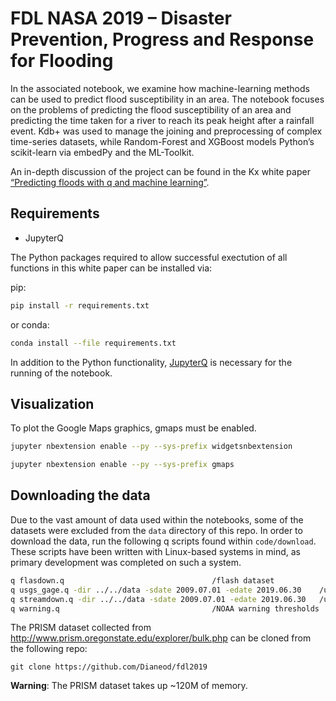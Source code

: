 # FDL NASA 2019 – Disaster Prevention, Progress and Response for Flooding

In the associated notebook, we examine how machine-learning methods can be used to predict flood susceptibility in an area. The notebook focuses on the problems of predicting the flood susceptibility of an area and predicting the time taken for a river to reach its peak height after a rainfall event. Kdb+ was used to manage the joining and preprocessing of complex time-series datasets, while Random-Forest and XGBoost models Python’s scikit-learn via embedPy and the ML-Toolkit.

An in-depth discussion of the project can be found in the Kx white paper [“Predicting floods with q and machine learning”](https://code.kx.com/v2/wp/disaster-floods/).


## Requirements

- JupyterQ

The Python packages required to allow successful exectution of all functions in this white paper can be installed via:

pip:
```bash
pip install -r requirements.txt
```

or conda:

```bash
conda install --file requirements.txt
```

In addition to the Python functionality, [JupyterQ](https://code.kx.com/v2/ml/jupyterq) is necessary for the running of the notebook.


## Visualization

To plot the Google Maps graphics, gmaps must be enabled.

```bash
jupyter nbextension enable --py --sys-prefix widgetsnbextension

jupyter nbextension enable --py --sys-prefix gmaps
```

## Downloading the data

Due to the vast amount of data used within the notebooks, some of the datasets were excluded from the `data` directory of this repo. In order to download the data, run the following q scripts found within `code/download`. These scripts have been written with Linux-based systems in mind, as primary development was completed on such a system.


```bash
q flasdown.q 							     /flash dataset
q usgs_gage.q -dir ../../data -sdate 2009.07.01 -edate 2019.06.30    /usgs gage information
q streamdown.q -dir ../../data -sdate 2009.07.01 -edate 2019.06.30   /usgs surfacewater data
q warning.q 							     /NOAA warning thresholds
```

The PRISM dataset collected from http://www.prism.oregonstate.edu/explorer/bulk.php can be cloned from the following repo:

```
git clone https://github.com/Dianeod/fdl2019
```

**Warning**: The PRISM dataset takes up ~120M of memory.


